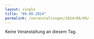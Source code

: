 ```yaml
---
layout: single
title: "09.08.2024"
permalink: /veranstaltungen/2024/08/09/
---
```


Keine Veranstaltung an diesem Tag.
